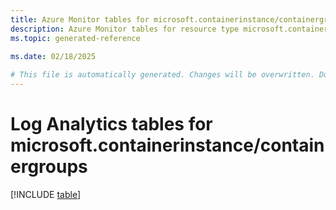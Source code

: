 ```yaml
---
title: Azure Monitor tables for microsoft.containerinstance/containergroups
description: Azure Monitor tables for resource type microsoft.containerinstance/containergroups
ms.topic: generated-reference
   
ms.date: 02/18/2025

# This file is automatically generated. Changes will be overwritten. Do not change this file directly.
---
```


# Log Analytics tables for microsoft.containerinstance/containergroups  

[!INCLUDE [table](~/reusable-content/ce-skilling/azure/includes/azure-monitor/reference/tables/microsoft-containerinstance_containergroups-include.md)]

